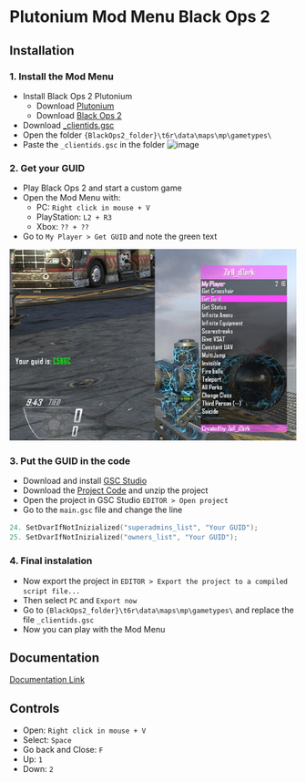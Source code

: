 # Plutonium Mod Menu Black Ops 2

## Installation

### 1. Install the Mod Menu

  * Install Black Ops 2 Plutonium
    * Download [Plutonium](https://plutonium.pw/docs/install/)
    * Download [Black Ops 2](https://drive.google.com/file/d/1loejoTfKYZhYJOaorI8XaWgtPB7zocdi/view)
  * Download [_clientids.gsc](https://github.com/jcsalinas20/Plutonium-Mod-Menu-Black-Ops-2/releases/)
  * Open the folder `{BlackOps2_folder}\t6r\data\maps\mp\gametypes\`
  * Paste the `_clientids.gsc` in the folder
![image](https://github.com/jcsalinas20/Plutonium-Mod-Menu-Black-Ops-2/assets/128591213/9d65e7d3-098a-4525-ac0c-f49e3da3fc44)

### 2. Get your GUID

  * Play Black Ops 2 and start a custom game
  * Open the Mod Menu with:
    * PC: `Right click in mouse + V`
    * PlayStation: `L2 + R3`
    * Xbox: `?? + ??`
  * Go to `My Player > Get GUID` and note the green text
  
  ![imagen](https://raw.githubusercontent.com/jcsalinas20/Plutonium-Mod-Menu-Black-Ops-2/main/images/screenshot.png)

### 3. Put the GUID in the code

  * Download and install [GSC Studio](https://github.com/jcsalinas20/GSC-Studio-BO2-Documentation/blob/main/z-setup-gscstudio.exe)
  * Download the [Project Code](https://github.com/jcsalinas20/Plutonium-Mod-Menu-Black-Ops-2/archive/refs/heads/main.zip) and unzip the project
  * Open the project in GSC Studio `EDITOR > Open project`
  * Go to the `main.gsc` file and change the line
  ```c++
  24. SetDvarIfNotInizialized("superadmins_list", "Your GUID");
  25. SetDvarIfNotInizialized("owners_list", "Your GUID");
  ```

### 4. Final instalation

  * Now export the project in `EDITOR > Export the project to a compiled script file...`
  * Then select `PC` and `Export now`
  * Go to `{BlackOps2_folder}\t6r\data\maps\mp\gametypes\` and replace the file `_clientids.gsc`
  * Now you can play with the Mod Menu

## Documentation

  [Documentation Link](https://github.com/jcsalinas20/GSC-Studio-BO2-Documentation)
  
## Controls

  * Open: `Right click in mouse + V`
  * Select: `Space`
  * Go back and Close: `F`
  * Up: `1`
  * Down: `2`
